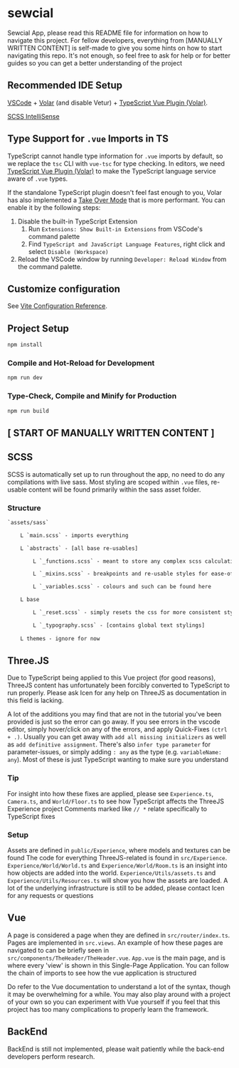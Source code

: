 # sewcial

Sewcial App, please read this README file for information on how to navigate this project.
For fellow developers, everything from [MANUALLY WRITTEN CONTENT] is self-made to give you some hints on how to start navigating this repo.
It's not enough, so feel free to ask for help or for better guides so you can get a better understanding of the project

## Recommended IDE Setup

[VSCode](https://code.visualstudio.com/) + [Volar](https://marketplace.visualstudio.com/items?itemName=Vue.volar) (and disable Vetur) + [TypeScript Vue Plugin (Volar)](https://marketplace.visualstudio.com/items?itemName=Vue.vscode-typescript-vue-plugin).

[SCSS IntelliSense](https://marketplace.visualstudio.com/items?itemName=mrmlnc.vscode-scss)

## Type Support for `.vue` Imports in TS

TypeScript cannot handle type information for `.vue` imports by default, so we replace the `tsc` CLI with `vue-tsc` for type checking. In editors, we need [TypeScript Vue Plugin (Volar)](https://marketplace.visualstudio.com/items?itemName=Vue.vscode-typescript-vue-plugin) to make the TypeScript language service aware of `.vue` types.

If the standalone TypeScript plugin doesn't feel fast enough to you, Volar has also implemented a [Take Over Mode](https://github.com/johnsoncodehk/volar/discussions/471#discussioncomment-1361669) that is more performant. You can enable it by the following steps:

1. Disable the built-in TypeScript Extension
    1) Run `Extensions: Show Built-in Extensions` from VSCode's command palette
    2) Find `TypeScript and JavaScript Language Features`, right click and select `Disable (Workspace)`
2. Reload the VSCode window by running `Developer: Reload Window` from the command palette.

## Customize configuration

See [Vite Configuration Reference](https://vitejs.dev/config/).

## Project Setup

```sh
npm install
```

### Compile and Hot-Reload for Development

```sh
npm run dev
```

### Type-Check, Compile and Minify for Production

```sh
npm run build
```

## [ START OF MANUALLY WRITTEN CONTENT ]

## SCSS

SCSS is automatically set up to run throughout the app, no need to do any compilations with live sass.
Most styling are scoped within `.vue` files, re-usable content will be found primarily within the sass asset folder.

### Structure

```txt
`assets/sass`

    L `main.scss` - imports everything

    L `abstracts` - [all base re-usables]

        L `_functions.scss` - meant to store any complex scss calculations

        L `_mixins.scss` - breakpoints and re-usable styles for ease-of-use

        L `_variables.scss` - colours and such can be found here

    L base

        L `_reset.scss` - simply resets the css for more consistent styling

        L `_typography.scss` - [contains global text stylings]
        
    L themes - ignore for now
```

## Three.JS

Due to TypeScript being applied to this Vue project (for good reasons), ThreeJS content has unfortunately been forcibly converted to TypeScript to run properly.
Please ask Icen for any help on ThreeJS as documentation in this field is lacking.

A lot of the additions you may find that are not in the tutorial you've been provided is just so the error can go away.
If you see errors in the vscode editor, simply hover/click on any of the errors, and apply Quick-Fixes `(ctrl + .)`.
Usually you can get away with `add all missing initializers` as well as `add definitive assignment`.
There's also `infer type parameter` for parameter-issues, or simply adding `: any` as the type (e.g. `variableName: any`).
Most of these is just TypeScript wanting to make sure you understand

### Tip

For insight into how these fixes are applied, please see `Experience.ts`, `Camera.ts`, and `World/Floor.ts` to see how
TypeScript affects the ThreeJS Experience project
Comments marked like `// *` relate specifically to TypeScript fixes

### Setup

Assets are defined in `public/Experience`, where models and textures can be found
The code for everything ThreeJS-related is found in `src/Experience`.
`Experience/World/World.ts` and `Experience/World/Room.ts` is an insight into how objects are added into the world.
`Experience/Utils/assets.ts` and `Experience/Utils/Resources.ts` will show you how the assets are loaded.
A lot of the underlying infrastructure is still to be added, please contact Icen for any requests or questions

## Vue

A page is considered a page when they are defined in `src/router/index.ts`.
Pages are implemented in `src.views`.
An example of how these pages are navigated to can be briefly seen in `src/components/TheHeader/TheHeader.vue`.
`App.vue` is the main page, and is where every 'view' is shown in this Single-Page Application.
You can follow the chain of imports to see how the vue application is structured

Do refer to the Vue documentation to understand a lot of the syntax, though it may be overwhelming for a while.
You may also play around with a project of your own so you can experiment with Vue yourself if you feel that this project
has too many complications to properly learn the framework.

## BackEnd

BackEnd is still not implemented, please wait patiently while the back-end developers perform research.
